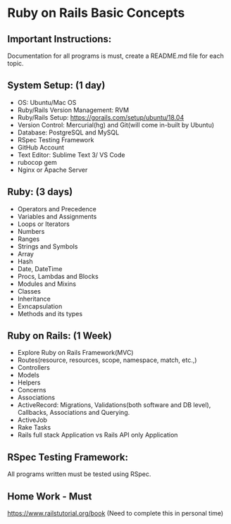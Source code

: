 # Ruby on Rails Basic Concepts

## Important Instructions:

  Documentation for all programs is must, create a README.md file for each topic.


## System Setup:  (1 day)

  * OS: Ubuntu/Mac OS
  * Ruby/Rails Version Management: RVM
  * Ruby/Rails Setup: https://gorails.com/setup/ubuntu/18.04
  * Version Control: Mercurial(hg) and Git(will come in-built by Ubuntu)
  * Database: PostgreSQL and MySQL
  * RSpec Testing Framework
  * GitHub Account
  * Text Editor: Sublime Text 3/ VS Code
  * rubocop gem
  * Nginx or Apache Server


## Ruby: (3 days)

  * Operators and Precedence
  * Variables and Assignments
  * Loops or Iterators
  * Numbers
  * Ranges
  * Strings and Symbols
  * Array
  * Hash
  * Date, DateTime
  * Procs, Lambdas and Blocks
  * Modules and Mixins
  * Classes
  * Inheritance
  * Exncapsulation
  * Methods and its types


## Ruby on Rails: (1 Week)

  * Explore Ruby on Rails Framework(MVC)
  * Routes(resource, resources, scope, namespace, match, etc.,)
  * Controllers
  * Models
  * Helpers
  * Concerns
  * Associations
  * ActiveRecord:  Migrations, Validations(both software and DB level), Callbacks, Associations and Querying.
  * ActiveJob
  * Rake Tasks
  * Rails full stack Application vs Rails API only Application

## RSpec Testing Framework:
  All programs written must be tested using RSpec.

## Home Work - Must

  https://www.railstutorial.org/book (Need to complete this in personal time)
